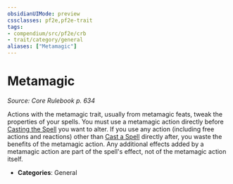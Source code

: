 ```yaml
---
obsidianUIMode: preview
cssclasses: pf2e,pf2e-trait
tags:
- compendium/src/pf2e/crb
- trait/category/general
aliases: ["Metamagic"]
---
```

# Metamagic  
*Source: Core Rulebook p. 634*  

Actions with the metamagic trait, usually from metamagic feats, tweak the properties of your spells. You must use a metamagic action directly before [Casting the Spell](rules/actions/cast-a-spell.md) you want to alter. If you use any action (including free actions and reactions) other than [Cast a Spell](rules/actions/cast-a-spell.md) directly after, you waste the benefits of the metamagic action. Any additional effects added by a metamagic action are part of the spell's effect, not of the metamagic action itself.

- **Categories**: General
